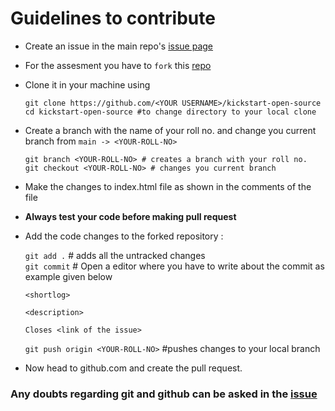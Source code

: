 # Guidelines to contribute

- Create an issue in the main repo's [issue page](https://github.com/acm-svnit/kickstart-open-source/issues)
- For the assesment you have to `fork` this [repo](https://github.com/acm-svnit/kickstart-open-source)
- Clone it in your machine using
  ```
  git clone https://github.com/<YOUR USERNAME>/kickstart-open-source
  cd kickstart-open-source #to change directory to your local clone
  ```
- Create a branch with the name of your roll no. and change you current branch from `main -> <YOUR-ROLL-NO>`
  ```
  git branch <YOUR-ROLL-NO> # creates a branch with your roll no.
  git checkout <YOUR-ROLL-NO> # changes you current branch
  ```
- Make the changes to index.html file as shown in the comments of the file
- **Always test your code before making pull request**
- Add the code changes to the forked repository :

  `git add .` # adds all the untracked changes </br>
  `git commit` # Open a editor where you have to write about the commit as example given below

  ```
  <shortlog>

  <description>

  Closes <link of the issue>
  ```

  `git push origin <YOUR-ROLL-NO>` #pushes changes to your local branch

- Now head to github.com and create the pull request.

### Any doubts regarding git and github can be asked in the [issue](https://github.com/acm-svnit/kickstart-open-source/issues)
